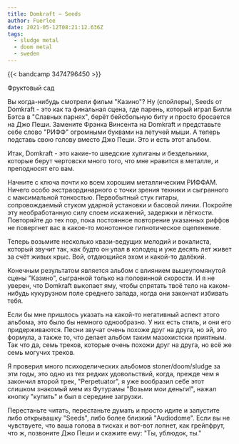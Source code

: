 ```yaml
---
title: Domkraft — Seeds
author: Fuerlee
date: 2021-05-12T08:21:12.636Z
tags:
  - sludge metal
  - doom metal
  - sweden
---
```

{{< bandcamp 3474796450 >}}

Фруктовый сад



Вы когда-нибудь смотрели фильм "Казино"? Ну (спойлеры), Seeds от Domkraft - это как та финальная сцена, где парень, который играл Билли Бэтса в "Славных парнях", берёт бейсбольную биту и просто бросается на Джо Пеши. Замените Фрэнка Винсента на Domkraft и представьте себе слово "РИФФ" огромными буквами на летучей мыши. А теперь подставь свою голову вместо Джо Пеши. Это и есть этот альбом.



Итак, Domkraft - это какие-то шведские хулиганы и бездельники, которые берут чертовски много того, что мне нравится в металле, и преподносят его вам.



Начните с ключа почти ко всем хорошим металлическим РИФФАМ. Ничего особо экстраординарного с точки зрения техники и сыгранного с максимальной тонкостью. Первобытный стук гитары, сопровождаемый стуком ударной установки и басовой линии. Покройте эту необработанную силу слоем искажений, задержки и лёгкости. Повторяйте до тех пор, пока постоянное повторение указанных риффов не повергнет вас в какое-то монотонное гипнотическое оцепенение.



Теперь возьмите несколько квази-ведущих мелодий и вокалиста, который звучит так, как будто он упал в колодец и уже десять лет живет за счёт живых крыс. Вой, отдающийся эхом и какой-то далёкий.



Конечным результатом является альбом с влиянием вышеупомянутой сцены "Казино", сыгранной только на половинной скорости. И я не уверен, что Domkraft выкопает яму, чтобы спрятать твоё тело на каком-нибудь кукурузном поле среднего запада, когда они закончат избивать тебя.



Если бы мне пришлось указать на какой-то негативный аспект этого альбома, это было бы немного однообразно. У них есть стиль, и они его придерживаются. Песни звучат очень похоже друг на друга, но эй, это формула, а также то, что делает альбом таким мазохистски приятным. Так что да, семь треков, которые очень похожи друг на друга, но всё же семь могучих треков.



Я проверил много психоделических альбомов stoner/doom/sludge за эти годы, это одно из тех редких удовольствий, когда, прежде чем я закончил второй трек, "Perpetuator", я уже вообразил себе этот слишком знакомый мем из Футурамы "Возьми мои деньги!", нажал кнопку "купить" и был в середине загрузки.



Перестаньте читать, перестаньте думать и просто идите и запустите либо открывашку "Seeds", либо более близкий "Audiodome". Если вы не чувствуете, что ваша голова в тисках и вот-вот лопнет, как грейпфрут, что ж, позвоните Джо Пеши и скажите ему: "Ты, ублюдок, ты."